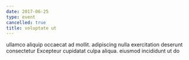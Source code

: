 ```yaml
---
date: 2017-06-25
type: event
cancelled: true
title: voluptate ut
---
```

ullamco aliquip occaecat ad mollit. adipiscing nulla exercitation deserunt consectetur Excepteur cupidatat culpa aliqua. eiusmod incididunt ut do